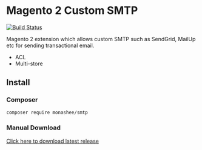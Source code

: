 # Magento 2 Custom SMTP

[![Build Status](https://travis-ci.org/DerekMarcinyshyn/smtp.svg?branch=master)](https://travis-ci.org/DerekMarcinyshyn/smtp)

Magento 2 extension which allows custom SMTP such as SendGrid, MailUp etc for sending transactional email. 

- ACL 
- Multi-store

## Install

### Composer

```bash
composer require monashee/smtp
```

### Manual Download

[Click here to download latest release](https://github.com/DerekMarcinyshyn/smtp/releases)
